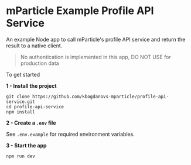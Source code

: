 # mParticle Example Profile API Service

An example Node app to call mParticle's profile API service and return the result to a native client.

> No authentication is implemented in this app, DO NOT USE for production data

To get started

**1 - Install the project**

```
git clone https://github.com/kbogdanovs-mparticle/profile-api-service.git
cd profile-api-service
npm install
```

**2 - Create a `.env` file**

See `.env.example` for required environment variables.

**3 - Start the app**

```
npm run dev
```



